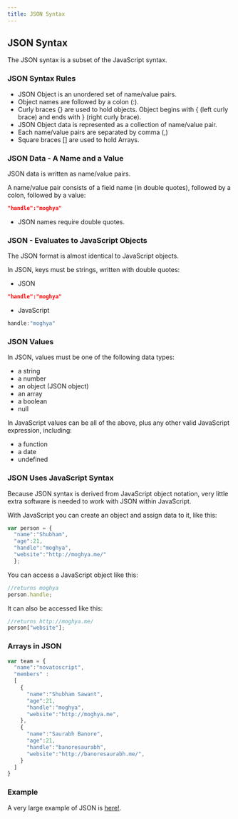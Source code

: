 ```yaml
---
title: JSON Syntax
---
```

## JSON Syntax

The JSON syntax is a subset of the JavaScript syntax.

### JSON Syntax Rules

- JSON Object is an unordered set of name/value pairs.
- Object names are followed by a colon (:).
- Curly braces {} are used to hold objects. Object begins with { (left curly brace) and ends with } (right curly brace).
- JSON Object data is represented as a collection of name/value pair.
- Each name/value pairs are separated by comma (,)
- Square braces [] are used to hold Arrays.

### JSON Data - A Name and a Value

JSON data is written as name/value pairs.

A name/value pair consists of a field name (in double quotes), followed by a colon, followed by a value:

```json
"handle":"moghya"
```
- JSON names require double quotes.

### JSON - Evaluates to JavaScript Objects

The JSON format is almost identical to JavaScript objects.

In JSON, keys must be strings, written with double quotes:

- JSON

```json
"handle":"moghya"
```
- JavaScript

```js
handle:"moghya"
```

### JSON Values

In JSON, values must be one of the following data types:
- a string
- a number
- an object (JSON object)
- an array
- a boolean
- null

In JavaScript values can be all of the above, plus any other valid JavaScript expression, including:
- a function
- a date
- undefined


### JSON Uses JavaScript Syntax

Because JSON syntax is derived from JavaScript object notation, very little extra software is needed to work with JSON within JavaScript.

With JavaScript you can create an object and assign data to it, like this:

```js
var person = {
  "name":"Shubham",
  "age":21,
  "handle":"moghya",
  "website":"http://moghya.me/"
  };

```


You can access a JavaScript object like this:

```js
//returns moghya
person.handle;
```

It can also be accessed like this:

```js
//returns http://moghya.me/
person["website"];
```

### Arrays in JSON

```js
var team = {
  "name":"novatoscript",
  "members" :
  [
    {
      "name":"Shubham Sawant",
      "age":21,
      "handle":"moghya",
      "website":"http://moghya.me",
    },
    {
      "name":"Saurabh Banore",
      "age":21,
      "handle":"banoresaurabh",
      "website":"http://banoresaurabh.me/",
    }
  ]
}

```

### Example

A very large example of JSON is [here!](http://moghya.me/js/profile.json).
